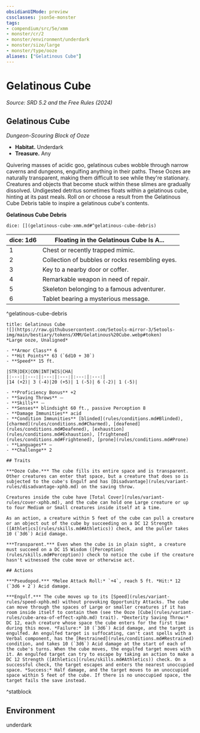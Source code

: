 ```yaml
---
obsidianUIMode: preview
cssclasses: json5e-monster
tags:
- compendium/src/5e/xmm
- monster/cr/2
- monster/environment/underdark
- monster/size/large
- monster/type/ooze
aliases: ["Gelatinous Cube"]
---
```

# Gelatinous Cube
*Source: SRD 5.2 and the Free Rules (2024)*  

## Gelatinous Cube

*Dungeon-Scouring Block of Ooze*

- **Habitat.** Underdark  
- **Treasure.** Any  

Quivering masses of acidic goo, gelatinous cubes wobble through narrow caverns and dungeons, engulfing anything in their paths. These Oozes are naturally transparent, making them difficult to see while they're stationary. Creatures and objects that become stuck within these slimes are gradually dissolved. Undigested detritus sometimes floats within a gelatinous cube, hinting at its past meals. Roll on or choose a result from the Gelatinous Cube Debris table to inspire a gelatinous cube's contents.

**Gelatinous Cube Debris**

`dice: [](gelatinous-cube-xmm.md#^gelatinous-cube-debris)`

| dice: 1d6 | Floating in the Gelatinous Cube Is A... |
|-----------|-----------------------------------------|
| 1 | Chest or recently trapped mimic. |
| 2 | Collection of bubbles or rocks resembling eyes. |
| 3 | Key to a nearby door or coffer. |
| 4 | Remarkable weapon in need of repair. |
| 5 | Skeleton belonging to a famous adventurer. |
| 6 | Tablet bearing a mysterious message. |
^gelatinous-cube-debris

```ad-statblock
title: Gelatinous Cube
![](https://raw.githubusercontent.com/5etools-mirror-3/5etools-img/main/bestiary/tokens/XMM/Gelatinous%20Cube.webp#token)
*Large ooze, Unaligned*

- **Armor Class** 6
- **Hit Points** 63 (`6d10 + 30`)
- **Speed** 15 ft.

|STR|DEX|CON|INT|WIS|CHA|
|:---:|:---:|:---:|:---:|:---:|:---:|
|14 (+2)| 3 (-4)|20 (+5)| 1 (-5)| 6 (-2)| 1 (-5)|

- **Proficiency Bonus** +2
- **Saving Throws** ⏤
- **Skills** ⏤
- **Senses** blindsight 60 ft., passive Perception 8
- **Damage Immunities** acid
- **Condition Immunities** [blinded](rules/conditions.md#Blinded), [charmed](rules/conditions.md#Charmed), [deafened](rules/conditions.md#Deafened), [exhaustion](rules/conditions.md#Exhaustion), [frightened](rules/conditions.md#Frightened), [prone](rules/conditions.md#Prone)
- **Languages** —
- **Challenge** 2

## Traits

***Ooze Cube.*** The cube fills its entire space and is transparent. Other creatures can enter that space, but a creature that does so is subjected to the cube's Engulf and has [Disadvantage](rules/variant-rules/disadvantage-xphb.md) on the saving throw.

Creatures inside the cube have [Total Cover](rules/variant-rules/cover-xphb.md), and the cube can hold one Large creature or up to four Medium or Small creatures inside itself at a time.

As an action, a creature within 5 feet of the cube can pull a creature or an object out of the cube by succeeding on a DC 12 Strength ([Athletics](rules/skills.md#Athletics)) check, and the puller takes 10 (`3d6`) Acid damage.

***Transparent.*** Even when the cube is in plain sight, a creature must succeed on a DC 15 Wisdom ([Perception](rules/skills.md#Perception)) check to notice the cube if the creature hasn't witnessed the cube move or otherwise act.

## Actions

***Pseudopod.*** *Melee Attack Roll:* `+4`, reach 5 ft. *Hit:* 12 (`3d6 + 2`) Acid damage.

***Engulf.*** The cube moves up to its [Speed](rules/variant-rules/speed-xphb.md) without provoking Opportunity Attacks. The cube can move through the spaces of Large or smaller creatures if it has room inside itself to contain them (see the Ooze [Cube](rules/variant-rules/cube-area-of-effect-xphb.md) trait). *Dexterity Saving Throw:* DC 12, each creature whose space the cube enters for the first time during this move. *Failure:* 10 (`3d6`) Acid damage, and the target is engulfed. An engulfed target is suffocating, can't cast spells with a Verbal component, has the [Restrained](rules/conditions.md#Restrained) condition, and takes 10 (`3d6`) Acid damage at the start of each of the cube's turns. When the cube moves, the engulfed target moves with it. An engulfed target can try to escape by taking an action to make a DC 12 Strength ([Athletics](rules/skills.md#Athletics)) check. On a successful check, the target escapes and enters the nearest unoccupied space. *Success:* Half damage, and the target moves to an unoccupied space within 5 feet of the cube. If there is no unoccupied space, the target fails the save instead.
```
^statblock

## Environment

underdark